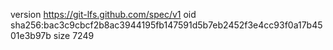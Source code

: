 version https://git-lfs.github.com/spec/v1
oid sha256:bac3c9cbcf2b8ac3944195fb147591d5b7eb2452f3e4cc93f0a17b4501e3b97b
size 7249
